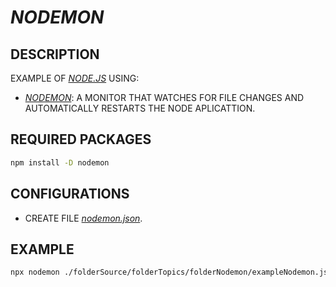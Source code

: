 # _NODEMON_

## DESCRIPTION

EXAMPLE OF [_NODE.JS_](https://nodejs.org) USING:

* [_NODEMON_](https://nodemon.io): A MONITOR THAT WATCHES FOR FILE CHANGES AND AUTOMATICALLY RESTARTS THE NODE APLICATTION.

## REQUIRED PACKAGES

```bash
npm install -D nodemon
```

## CONFIGURATIONS

* CREATE FILE [_nodemon.json_](/nodemon.json).

## EXAMPLE

```bash
npx nodemon ./folderSource/folderTopics/folderNodemon/exampleNodemon.js
```
